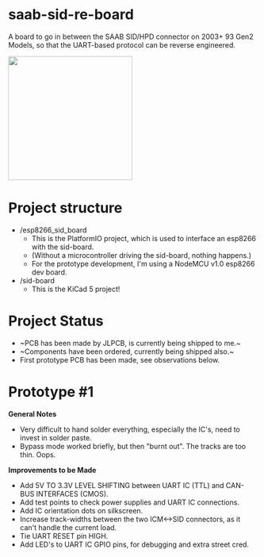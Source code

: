 # saab-sid-re-board
A board to go in between the SAAB SID/HPD connector on 2003+ 93 Gen2 Models, so that the UART-based protocol can be reverse engineered.

<img src="https://i.imgur.com/MEXQa4u.jpg" data-canonical-src="https://i.imgur.com/MEXQa4u.jpg" width="250" height="250" />

# Project structure
- /esp8266_sid_board
  - This is the PlatformIO project, which is used to interface an esp8266 with the sid-board.
  - (Without a microcontroller driving the sid-board, nothing happens.)
  - For the prototype development, I'm using a NodeMCU v1.0 esp8266 dev board.
- /sid-board 
  - This is the KiCad 5 project!

# Project Status
- ~PCB has been made by JLPCB, is currently being shipped to me.~
- ~Components have been ordered, currently being shipped also.~
- First prototype PCB has been made, see observations below.

# Prototype #1
**General Notes**
- Very difficult to hand solder everything, especially the IC's, need to invest in solder paste.
- Bypass mode worked briefly, but then "burnt out". The tracks are too thin. Oops.

**Improvements to be Made**
- Add 5V TO 3.3V LEVEL SHIFTING between UART IC (TTL) and CAN-BUS INTERFACES (CMOS).
- Add test points to check power supplies and UART IC connections.
- Add IC orientation dots on silkscreen.
- Increase track-widths between the two ICM<->SID connectors, as it can't handle the current load.
- Tie UART RESET pin HIGH.
- Add LED's to UART IC GPIO pins, for debugging and extra street cred.

